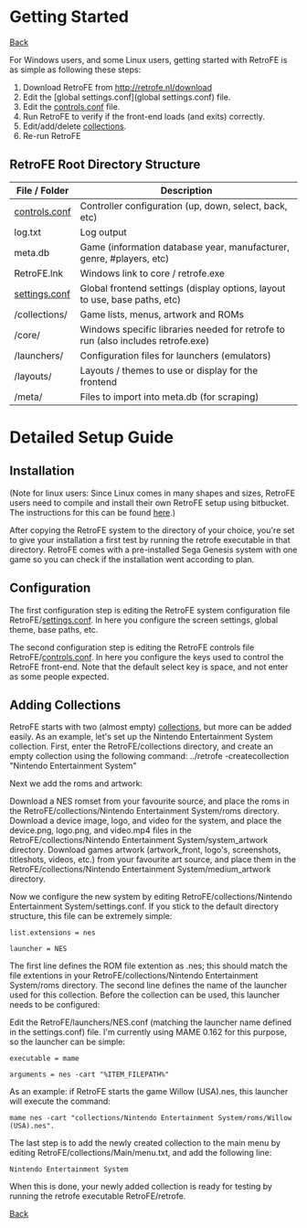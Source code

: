 # Getting Started
[Back](README.MD)
  
For Windows users, and some Linux users, getting started with RetroFE is
as simple as following these steps:

1.  Download RetroFE from <http://retrofe.nl/download>
2.  Edit the [global settings.conf](global settings.conf) file.
3.  Edit the [controls.conf](CONTROLS.MD) file.
4.  Run RetroFE to verify if the front-end loads (and exits) correctly.
5.  Edit/add/delete [collections](COLLECTIONS.MD).
6.  Re-run RetroFE

  
## RetroFE Root Directory Structure 

| File / Folder                         | Description                                                                      |
|---------------------------------------|----------------------------------------------------------------------------------|
| [controls.conf](CONTROLS.MD)             | Controller configuration (up, down, select, back, etc)                           |
| log.txt                               | Log output                                                                       |
| meta.db                               | Game (information database year, manufacturer, genre, #players, etc)             |
| RetroFE.lnk                           | Windows link to core / retrofe.exe                                               |
| [settings.conf](GLOBAL_SETTINGS.MD) | Global frontend settings (display options, layout to use, base paths, etc)       |
| /collections/                         | Game lists, menus, artwork and ROMs                                              |
| /core/                                | Windows specific libraries needed for retrofe to run (also includes retrofe.exe) |
| /launchers/                           | Configuration files for launchers (emulators)                                    |
| /layouts/                             | Layouts / themes to use or display for the frontend                              |
| /meta/                                | Files to import into meta.db (for scraping)                                      |

  

# Detailed Setup Guide

  
## Installation 

(Note for linux users: Since Linux comes in many shapes and sizes,
RetroFE users need to compile and install their own RetroFE setup using
bitbucket. The instructions for this can be found
[here](https://bitbucket.org/phulshof/retrofe/overview).)

After copying the RetroFE system to the directory of your choice, you're
set to give your installation a first test by running the retrofe
executable in that directory. RetroFE comes with a pre-installed Sega
Genesis system with one game so you can check if the installation went
according to plan.

  
## Configuration

The first configuration step is editing the RetroFE system configuration
file RetroFE/[settings.conf](GLOBAL_SETTINGS.MD). In here you
configure the screen settings, global theme, base paths, etc.

The second configuration step is editing the RetroFE controls file
RetroFE/[controls.conf](CONTROLS.MD). In here you configure the keys used
to control the RetroFE front-end. Note that the default select key is
space, and not enter as some people expected.

  
## Adding Collections 

RetroFE starts with two (almost empty) [collections](COLLECTIONS.MD), but
more can be added easily. As an example, let's set up the Nintendo
Entertainment System collection. First, enter the RetroFE/collections
directory, and create an empty collection using the following command:
../retrofe -createcollection "Nintendo Entertainment System"

Next we add the roms and artwork:

Download a NES romset from your favourite source, and place the roms in
the RetroFE/collections/Nintendo Entertainment System/roms directory.
Download a device image, logo, and video for the system, and place the
device.png, logo.png, and video.mp4 files in the
RetroFE/collections/Nintendo Entertainment System/system_artwork
directory. Download games artwork (artwork_front, logo's, screenshots,
titleshots, videos, etc.) from your favourite art source, and place them
in the RetroFE/collections/Nintendo Entertainment System/medium_artwork
directory.

Now we configure the new system by editing RetroFE/collections/Nintendo
Entertainment System/settings.conf. If you stick to the default
directory structure, this file can be extremely simple:

    list.extensions = nes

    launcher = NES

The first line defines the ROM file extention as .nes; this should match
the file extentions in your RetroFE/collections/Nintendo Entertainment
System/roms directory. The second line defines the name of the launcher
used for this collection. Before the collection can be used, this
launcher needs to be configured:

Edit the RetroFE/launchers/NES.conf (matching the launcher name defined
in the settings.conf) file. I'm currently using MAME 0.162 for this
purpose, so the launcher can be simple:

    executable = mame

    arguments = nes -cart "%ITEM_FILEPATH%"

As an example: if RetroFE starts the game Willow (USA).nes, this
launcher will execute the command:

    mame nes -cart "collections/Nintendo Entertainment System/roms/Willow (USA).nes".

The last step is to add the newly created collection to the main menu by
editing RetroFE/collections/Main/menu.txt, and add the following line:

    Nintendo Entertainment System

When this is done, your newly added collection is ready for testing by
running the retrofe executable RetroFE/retrofe.

[Back](README.MD)
